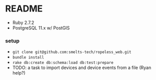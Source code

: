 # README

* Ruby 2.7.2
* PostgreSQL 11.x w/ PostGIS

### setup

* `git clone git@github.com:smelts-tech/ropeless_web.git`
* `bundle install`
* `rake db:create db:schema:load db:test:prepare`
* TODO: a task to import devices and device events from a file (Ryan help?)
